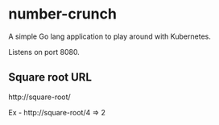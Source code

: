 # number-crunch
A simple Go lang application to play around with Kubernetes.

Listens on port 8080.

## Square root URL
http://square-root/<number>

Ex - http://square-root/4
=> 2
